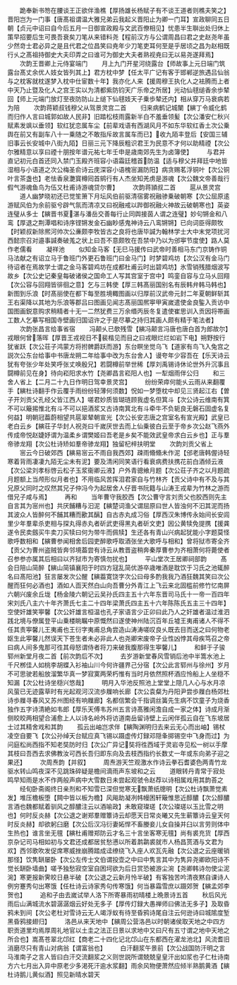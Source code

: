 <!-- { "loadSidebar": true } -->
　　跪奉新书笏在腰谈王正欲伴渔樵【厚扬雄长杨赋子有不谈王道者则樵夫笑之】晋阳岂为一门事【唐髙祖谓温大雅兄弟云我起义晋阳止为卿一门耳】宣政聊同五日朝【贞元中诏曰自今后五月一日御宣政殿与文武百僚相见】忧患半生聨出处归休上策早招要后生可畏吾衰矣刀笔从来错料尧【程前汉方与公谓周昌曰君之史赵尧年虽少然竒士君必异之是且代君之位昌笑曰尭年少刀笔吏耳何至是乎居顷之昌为赵相既行乆之髙祖持御史大夫印弄之曰谁可为御史大夫者熟视尭曰无以易尧遂拜焉】
　　次韵王晋卿上元侍宴端门
　　月上九门开星河绕露台【师故事上元日端门筑露台髙丈余优人妓女皆列其上】君方枕中梦【任太平广记有客于邯郸逆旅遇吕仙翁与之枕客就枕遂梦入枕中仕宦数十年】我亦化人来【援周穆王执化人之袪腾而上者中天乃止暨及化人之宫王实以为清都紫防钧天广乐帝之所居】光动仙毬缒香余歩辇回【师上元端门放灯至夜防防山上缒下仙毬妓天子乗歩辇还内】相从穿万马衰病若为陪
　　次韵蒋颖叔钱穆父从驾景灵宫二首
　　归来病鹤记城闉【縯丁令威化鹤而归作人言曰城郭如故人民非】旧踏松枝雨露新半白不羞垂领髪【次公潘安仁秋兴赋素发飒以垂领】软红犹恋属车尘【前辈戏语有西湖风月不如东华软红香土次公乗舆在前又有副车八十一乗随之不敢指斥故言属车而已】收九陌丰登后【安国三辅旧事云长安城中八街九陌】日丽三元下降辰粗识君王为民意不才何以助精禋【次公尔雅精意以享曰禋十朋按年谱元祐七年壬申是歳南郊先生为卤簿使】
　　与君并直记初元白首还同入禁门玉殿齐班容小语霜廷稽首防温【适与穆父并拜廷中地皆湿相与小语道之次公梅圣俞诗云庑深容小语槐宻漏防阳】病贪赐茗浮铜叶【次公铜叶言茶盏也】老怯香泉灔寳樽囘首鹓行有人杰坐知羌虏是游魂【次公魏文帝善哉行假气游魂鱼鸟为伍又杜甫诗游魂贷尔曹】
　　次韵蒋頴叔二首
　　扈从景灵宫
　　道人幽梦晓初还已觉笙箫下月坛风伯前驱清宿雾祝融骖乗破朝寒【次公屈原逺游赋风伯为余前驱兮辟气氛而清凉又曰祝融戒以跸御祝融火神故云破朝寒也】英姿连璧从多士【縯晋书夏湛与潘岳交善每行止同舆接茵人谓之连璧】妙句锵金和八鸾【厚退之荆潭唱和诗序铿锵发金石幽眇感鬼神诗云八鸾锵锵】已向词臣得颇牧【时颖叔新除熈河帅次公亷颇李牧皆古之良将也唐毕諴为翰林学士大中末党项扰河西懿宗召对邉事諴奏破羗之状上曰吾不意颇牧在吾禁中乃以为邠寕节度使】路人莫作老儒看
　　凝祥池
　　似知金马客【无巳马援传曰武帝时善相马东门京铸作铜马法献之有诏立马于鲁班门外更石鲁班门曰金马门】时梦碧鸡坊【次公汉有金马门待诏者在焉故学士谓之金马客碧鸡坊在成都杜甫云时出碧鸡坊】氷雪销残腊烟波写故乡【次公史记秦皇每破诸侯之国命工人写其宫室于宫中】鸣銮自容与立马乆回翔【次公容与回翔皆徘徊之意】乞与三韩使【厚三韩髙丽国别名有辰韩弁韩马韩也】新图到乐浪【时髙丽使在都下每至胜境輙图画以归厚前汉武帝元封二年夏朝鲜斩其王右渠降以其地为乐浪等郡吕曰图画见闻志髙丽国熈寕甲寅嵗遣使金良鍳入贡访中国图画鋭意购求稍精者十无一二然犹费三万余缗丙辰冬复遣使崔思训入贡因将帯画工数人乞摹写相国寺壁画归国诏许之于是尽摹之持归其画人颇有精于笔法者】
　　次韵张昌言给事省宿
　　冯颠乆已欹残雪【縯冯颠言冯唐也唐白首为郎故尔】戎眼何曾落晖【厚晋王戎视日不裴楷见而目之曰戎眼烂烂如岩下电】朔野按行犹雀跃【次公荘子鸿蒙方将拊髀爵跃而游】东台瞑坐觉乌飞【道家有鸟飞入兔宫之説次公东台给事中书唐龙朔二年给事中改为东台舍人】谩夸年少容吾在【乐天诗云犹有夸张少年处笑呼张丈唤殷兄】若闘樽前举世稀【厚刘禹锡诗休论世外升沉事且闘樽前见在身】待向崧阳求水竹【尧卿昌言崧阳人也】一犁烟雨伴公归
　　和三舍人省上【二月二十九日作明日驾幸景灵宫】
　　纷纷荣瘁何能乆云雨从来翻覆手【縯杜诗翻手作云覆手雨纷纷轻薄何须数】怳如一梦堕枕中却见三贤起江右【曽子开刘贡父孔经父皆江西人】嗟君妙质皆瑚琏顾我虚名但箕斗【次公诗云维南有箕不可以簸掦惟北有斗不可以挹酒浆又古诗南箕北有斗牵牛不负轭良无磐石固虚名复何益】明朝冠葢蔚相望共扈翠辇朝宣光【次公长安志唐之宫室名有宣光殿】武皇已老白云乡【縯荘子华封人祝尧曰千嵗厌世去而上仙乗彼白云至于帝乡次公赵飞燕外传成帝悦赵婕妤谓为温柔乡谓樊姬曰吾老是乡矣不能效武皇帝求白云乡也】正与羣帝骖龙翔【次公杜诗矫如羣帝骖龙翔】独留杞梓扶明堂
　　次韵刘贡父省上
　　宻云今日破郊西【縯易宻云不雨自我西郊】疎雨翛翛未作泥【邠老唐韩偓诗轻寒着背雨凄凄九陌无尘未有泥】要及清闲同笑语行看衰病费扶携花前白酒倾云液【次公梁刘孝标啓云松子玉浆衞卿云液】户外青骢飨月题【次公荘子齐之以月题疏月题额上当颅形似月者也】不用临风苦挥泪君家自与竹林齐【贡父诗中有不及与其兄原父同时之叹然其兄子仲冯今为起居舍人仔晋书阮籍与山涛王戎辈为竹林之游而借兄子咸与焉】
　　再和
　　当年曹守我胶西【次公曹守言刘贡父也胶西则先主自言其为宻州也】共厌餔糟与汩泥【縯楚词渔父谓屈原曰世人皆浊何不汩其泥而扬其波众人皆醉何不餔其糟而歠其醨】自古赤丸成习俗【厚西汉朱博传永始间长安闾里少年羣辈杀吏相与探丸得赤丸者斫武吏得黑丸者斫文吏】因公黄犊免提携【援龚遂令民卖劔买牛卖刀买犊曰何为带牛而佩犊】生还各有青山兴病起犹能小字题莫怪歌呼数相和【縯曹参闻相舍后园吏醉歌呼取酒张坐大歌呼与相和】曾将狱市寄全齐【贡父为曹州盗贼皆奔邻境葢尝有诗云从教晋盗稍奔秦厚曹参为齐相萧何将薨使者召参参亦属其后相曰以齐狱市为寄慎勿扰也】
　　平山堂次王居卿祠部韵
　　髙会日陪山简醉【縯山简镇襄阳于时四方冦乱简优游卒歳唯酒是耽饮于习氏之池辄醉名曰髙阳池】狂言屡发次公醒【縯葢寛饶字次公曰母多酌我我乃酒狂魏其笑曰次公醒而狂何必酒也】酒如人靣天然白山向吾曹分外青江上飞云来北固槛前修竹忆南屏六朝兴废余丘垅【杨金陵六朝记云吴孙氏四主五十六年东晋司马氏十一帝一百四年宋刘氏八主六十年齐萧氏七主二十四年梁萧氏四主五十六年陈陈氏五主三十四年】空使奸雄笑寕馨【次公奸雄言桓温也孔子家语言少正卯曰此乃人之奸雄者温过淮泗践北境与僚属登平山乗楼眺瞩中原慨然曰遂使神州陆沉百年丘墟王夷甫诸人不得不任其责寕馨儿王夷甫也王衍字夷甫总角尝造山涛涛嗟叹良乆既去目而送之曰何物老妪生此寕馨儿然误天下苍生者未必非此人也尧卿宋废帝子业性凶悖其母疾笃召之帝曰病人间多鬼那可徃其母怒谓侍者将刀来破我腹那得生寕馨儿】
　　和鲜于子骏郓州新堂月夜二首【前次韵后不次】
　　去岁游新堂春风雪销后池中半篙水池上千尺桞佳人如桃李胡蝶入衫袖山川今何许疆界己分宿【次公此言郓州与徐州】岁月不可思驶若船放溜繁华真一梦寂寞两荣朽惟有当时月依然照杯酒应怜船上人坐穏不知漏【次公杜诗坐穏兴悠哉】
　　明月入华池反照池上堂堂上隠几人心与水月凉风萤已无迹露草时有光起观河汉流歩屧响长廊【次公袁粲为丹阳尹尝歩屧白杨郊杜诗歩屧寻春风又苏州图经有响屧廊】名都信繁会千指调丝簧先生病不饮童子为烧香独作五字诗清絶如韦郎【厚乐天傅韦苏州五言诗髙雅闲澹自成一家之体】诗成月渐侧皎皎两相望合浦愈上人以诗名岭外将访道南岳留诗壁上云闲伴孤云自在飞东坡居士过其精舍戏和其韵
　　孤云出岫岂求伴【縯陶渊明归去来云无心而出岫】锡杖凌空自要飞【次公孙绰天台赋应真飞锡以蹑虚传灯録邓隠夆掷锡空中飞身而过】为问庭松尚西指不知老奘防时归【次公广异记奘将徃西域于灵岩寺见松一树以手摩其枝曰吾西去求佛教汝可西长吾归即东向及去枝西指约长数丈一年或东向弟子迎之果还】
　　次周焘韵【并叙】
　　周焘游天竺观激水作诗云拳石耆婆色两青竹龙驱水转山鸣夜深不见跳珠碎疑是檐间滴雨声东坡和之云
　　道眼转丹青常于寂处鸣早知雨是水不作两般声病中大雪数日未尝起观虢令赵荐以诗相属戏用其韵荅之
　　经旬卧斋阁终日亲剂和不知雪已深但觉寒无飘萧纸牕明【次公杜诗飘萧觉素发】堆压檐板堕【闗中皆以板为檐】风飚助凝冽帏幔困轩簸惟思近醇醲【次公醇醲言酒也魏都赋着驯风之醇醲注云以酒喻政】未敢窥璨瑳【次公璨瑳以玉比雪之明也】何时反炎赫【次公退之谢郑羣赠簟诗云却愿天日常炎曦又先生蕲簟诗云皇天何时反炎赫】却欲躬臼磨【次公后汉冯衍妻妬悍不畜媵妾儿女自操并臼以言劳则体中生热也】谁言坐无氊【縯杜甫赠郑防云才名三十言坐客寒无氊】尚有裘充货【厚西京杂记司马相如初与文君还成都居贫愁懑以所着鹔鹴裘就市人杨昌贳酒与文君为欢】西邻歌吹发促席寒威挫崩腾踏成迳缭绕飞入座人欢瓦先融【次公退之云座暖销那怪】饮隽缾屡卧【次公左传士文伯谓投壶之中曰中隽言其中为隽异尧卿欧阳诗不觉长缾卧墙曲】嗟予独愁寂空室自困坷欲为后日赏恐被游尘涴【尧卿韩诗勿使尘泥涴】寒更报新霁皎日悬半破【次公退之云新月怜半破】有客独苦吟清夜黙自课诗人例穷蹇秀句出寒饿【任杜诗云诗家秀句传寒饿】何当暴霜雪庶以蹑郊贺【縯孟郊李贺也】
　　追和子由去嵗试举人洛下所寄暴雨初晴楼上晩景诗五首
　　秋后风光雨后山满城流水碧潺潺烟云好处无多子【厚传灯録大愚禅师曰佛法无多子】及取昏鸦未到间【次公老杜对雪诗云无人竭浮蚁有待至昏鸦诗尾自注云何逊诗曰城隂度堑黑昏鸦接翅归】
　　洛邑从来天地中【縯周公营洛邑以时朝诸侯取天地之中四方职贡道里均焉厚周礼地官以土圭之法正日景以求地中又曰尺有五寸谓之地中天地之所合也】嵩髙苍翠北邙红【商老二十四化记北邙山在东都西在濯龙池北】风流耆旧消磨尽只有青山对病翁【谓富翁也】
　　白汗翻浆午景前【次公战国防汗明之言马淮南子之言人皆曰白汗交流翻浆之义则世説所谓兢兢皇皇汗出如浆也子仁杜诗南方六七月出入异中原老少多渇死汗逾水浆翻】雨余风物便萧然应倾半熟鹅黄酒【縯杜诗鹅儿黄似酒】照见新晴水碧天
